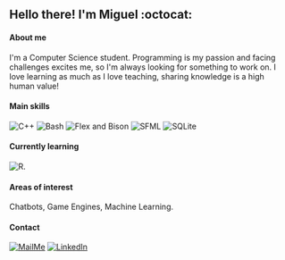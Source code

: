 ## Hello there! I'm Miguel :octocat:

#### About me
I'm a Computer Science student. Programming is my passion and facing challenges excites me, so I'm always looking for something to work on.
I love learning as much as I love teaching, sharing knowledge is a high human value!

#### Main skills 
![C++][C++badge] ![Bash][Bashbadge] ![Flex and Bison][FlexAndBisonbadge] ![SFML][SFMLbadge] ![SQLite][SQLitebadge]

#### Currently learning
![R][Rbadge].

#### Areas of interest
Chatbots, Game Engines, Machine Learning.

#### Contact

[![MailMe](https://img.shields.io/badge/MAIL_ME-miguelmejiajimenez@hotmail.com-blue?&style=flat-square)](mailto:miguelmejiajimenez@hotmail.com)
[![LinkedIn](https://img.shields.io/badge/LinkedIn-%230077B5.svg?&style=flat-square&logo=linkedin&logoColor=white)](https://www.linkedin.com/in/miguel-mej%C3%ADa-jim%C3%A9nez/?locale=en_US)

[C++badge]:https://img.shields.io/badge/C++-blue?logo=c%2B%2B&logoColor=white&style=flat-square
[SQLitebadge]:https://img.shields.io/badge/SQLite-gray?logo=sqlite&logoColor=white&style=flat-square
[SFMLbadge]:https://img.shields.io/badge/-SFML-green?style=flat-square
[FlexAndBisonbadge]:https://img.shields.io/badge/-Flex%20%26%20Bison-orange?style=flat-square&logo=GNU&logoColor=white
[Bashbadge]:https://img.shields.io/badge/-Bash-purple?style=flat-square&logo=GNU+bash&logoColor=white
[Rbadge]:https://img.shields.io/badge/-R-brown?style=flat-square&logo=R&logoColor=white
<!--
<img src="https://img.shields.io/github/followers/MiguelMJ?label=Follow&style=social">
![My GitHub stats](https://github-readme-stats.vercel.app/api?username=MiguelMJ&show_icons=true&theme=tokyonight)
[![Top Langs](https://github-readme-stats.vercel.app/api/top-langs/?username=MiguelMJ&layout=compact)](https://github.com/MiguelMJ/github-readme-stats)
-->
<!--
**MiguelMJ/MiguelMJ** is a ✨ _special_ ✨ repository because its `README.md` (this file) appears on your GitHub profile.

Here are some ideas to get you started:

- 🔭 I’m currently working on ...
- 🌱 I’m currently learning ...
- 👯 I’m looking to collaborate on ...
- 🤔 I’m looking for help with ...
- 💬 Ask me about ...
- 📫 How to reach me: ...
- 😄 Pronouns: ...
- ⚡ Fun fact: ...
-->

